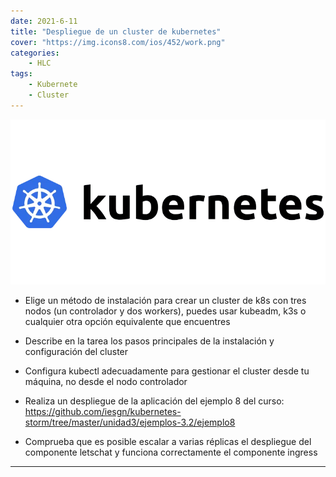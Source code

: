```yaml
---
date: 2021-6-11
title: "Despliegue de un cluster de kubernetes"
cover: "https://img.icons8.com/ios/452/work.png"
categories: 
    - HLC
tags:
    - Kubernete
    - Cluster
---
```


![PracticaImg](images/hlc/kubernets-logo.webp "kubernets-logo.webp")



* Elige un método de instalación para crear un cluster de k8s con tres nodos (un controlador y dos workers), puedes usar kubeadm, k3s o cualquier otra opción equivalente que encuentres

* Describe en la tarea los pasos principales de la instalación y configuración del cluster

* Configura kubectl adecuadamente para gestionar el cluster desde tu máquina, no desde el nodo controlador

* Realiza un despliegue de la aplicación del ejemplo 8 del curso: https://github.com/iesgn/kubernetes-storm/tree/master/unidad3/ejemplos-3.2/ejemplo8

* Comprueba que es posible escalar a varias réplicas el despliegue del componente letschat y funciona correctamente el componente ingress

<hr>



